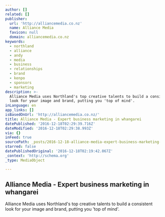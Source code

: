 ```yaml
---
author: []
related: []
publisher:
  url: 'http://alliancemedia.co.nz'
  name: Alliance Media
  favicon: null
  domain: alliancemedia.co.nz
keywords:
  - northland
  - alliance
  - andy
  - media
  - business
  - relationships
  - brand
  - kenpo
  - sponsors
  - marketing
description: >-
  Alliance Media uses Northland's top creative talents to build a consistent
  look for your image and brand, putting you 'top of mind'.
inLanguage: en
app_links: []
isBasedOnUrl: 'http://alliancemedia.co.nz/'
title: Alliance Media - Expert business marketing in whangarei
datePublished: '2016-12-18T02:29:39.716Z'
dateModified: '2016-12-18T02:29:38.993Z'
via: {}
inFeed: true
sourcePath: _posts/2016-12-18-alliance-media-expert-business-marketing-in-whangarei.md
starred: false
datePublishedOriginal: '2016-12-18T02:19:42.067Z'
_context: 'http://schema.org'
_type: MediaObject

---
```

<article style=""><h1>Alliance Media - Expert business marketing in whangarei</h1><p>Alliance Media uses Northland's top creative talents to build a consistent look for your image and brand, putting you 'top of mind'.</p></article>